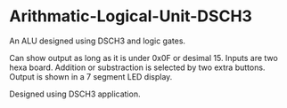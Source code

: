 # Arithmatic-Logical-Unit-DSCH3
An ALU designed using DSCH3 and logic gates.

Can show output as long as it is under 0x0F or desimal 15. Inputs are two hexa board. Addition or substraction is 
selected by two extra buttons. Output is shown in a 7 segment LED display.

Designed using DSCH3 application.
